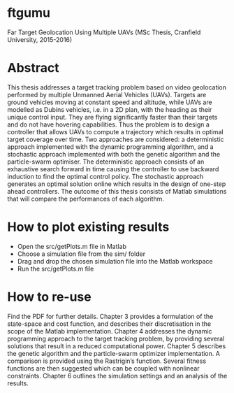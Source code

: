 # ftgumu
Far Target Geolocation Using Multiple UAVs (MSc Thesis, Cranfield University, 2015-2016)

# Abstract

This thesis addresses a target tracking problem based on video geolocation performed by multiple Unmanned Aerial Vehicles (UAVs). Targets are ground vehicles moving at constant speed and altitude, while UAVs are modelled as Dubins vehicles, i.e. in a 2D plan, with the heading as their unique control
input. They are flying significantly faster than their targets and do not have hovering capabilities. Thus the problem is to design a controller that allows UAVs to compute a trajectory which results in optimal target coverage over time. Two approaches are considered: a deterministic approach implemented
with the dynamic programming algorithm, and a stochastic approach implemented with both the genetic algorithm and the particle-swarm optimiser. The deterministic approach consists of an exhaustive search forward in time causing the controller to use backward induction to find the optimal control
policy. The stochastic approach generates an optimal solution online which results in the design of one-step ahead controllers. The outcome of this thesis consists of Matlab simulations that will compare the performances of each algorithm.

# How to plot existing results

- Open the src/getPlots.m file in Matlab
- Choose a simulation file from the sim/ folder
- Drag and drop the chosen simulation file into the Matlab workspace
- Run the src/getPlots.m file

# How to re-use

Find the PDF for further details. Chapter 3 provides a formulation of the state-space and cost function, and describes their discretisation in the scope of the Matlab implementation. Chapter 4 addresses the dynamic programming approach to the target tracking problem, by providing several solutions that result in a reduced computational power. Chapter 5 describes the genetic algorithm and the particle-swarm optimizer implementation. A comparison is provided using the Rastrigin’s function. Several fitness functions are then suggested which can be coupled with nonlinear constraints. Chapter 6 outlines the simulation settings and an analysis of the results.
